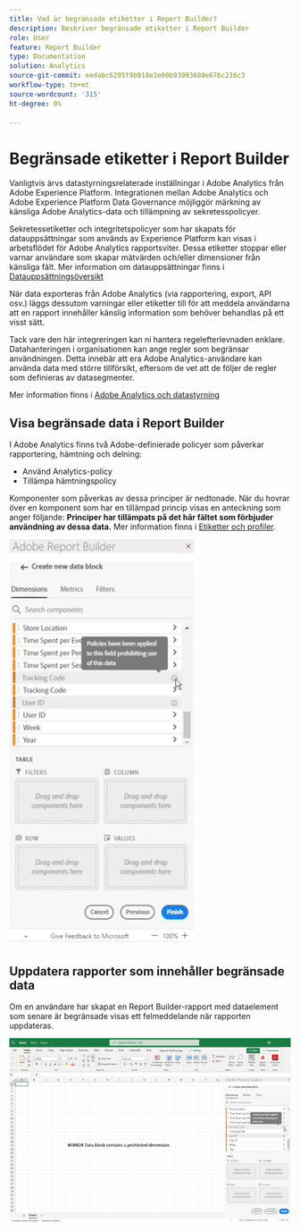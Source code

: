 ```yaml
---
title: Vad är begränsade etiketter i Report Builder?
description: Beskriver begränsade etiketter i Report Builder
role: User
feature: Report Builder
type: Documentation
solution: Analytics
source-git-commit: eedabc6295f9b918e1e00b93993680e676c216c3
workflow-type: tm+mt
source-wordcount: '315'
ht-degree: 0%

---
```


# Begränsade etiketter i Report Builder

Vanligtvis ärvs datastyrningsrelaterade inställningar i Adobe Analytics från Adobe Experience Platform. Integrationen mellan Adobe Analytics och Adobe Experience Platform Data Governance möjliggör märkning av känsliga Adobe Analytics-data och tillämpning av sekretesspolicyer.

Sekretessetiketter och integritetspolicyer som har skapats för datauppsättningar som används av Experience Platform kan visas i arbetsflödet för Adobe Analytics rapportsviter. Dessa etiketter stoppar eller varnar användare som skapar mätvärden och/eller dimensioner från känsliga fält. Mer information om datauppsättningar finns i [Datauppsättningsöversikt](https://experienceleague.adobe.com/docs/experience-platform/catalog/datasets/overview.html)

När data exporteras från Adobe Analytics (via rapportering, export, API osv.) läggs dessutom varningar eller etiketter till för att meddela användarna att en rapport innehåller känslig information som behöver behandlas på ett visst sätt.

Tack vare den här integreringen kan ni hantera regelefterlevnaden enklare. Datahanteringen i organisationen kan ange regler som begränsar användningen. Detta innebär att era Adobe Analytics-användare kan använda data med större tillförsikt, eftersom de vet att de följer de regler som definieras av datasegmenter.

Mer information finns i [Adobe Analytics och datastyrning](https://experienceleague.adobe.com/docs/analytics-platform/using/cja-privacy/privacy-overview.html)

## Visa begränsade data i Report Builder

I Adobe Analytics finns två Adobe-definierade policyer som påverkar rapportering, hämtning och delning:

* Använd Analytics-policy
* Tillämpa hämtningspolicy

Komponenter som påverkas av dessa principer är nedtonade. När du hovrar över en komponent som har en tillämpad princip visas en anteckning som anger följande: **Principer har tillämpats på det här fältet som förbjuder användning av dessa data.** Mer information finns i [Etiketter och profiler](https://experienceleague.adobe.com/docs/analytics-platform/using/cja-dataviews/data-governance.html).

![Principanteckningen anger att data inte får användas.](assets/rb-restricted-label.png)

## Uppdatera rapporter som innehåller begränsade data

Om en användare har skapat en Report Builder-rapport med dataelement som senare är begränsade visas ett felmeddelande när rapporten uppdateras.

![Felmeddelandet som visas efter att dataelement senare har begränsats.](assets/error-restricted-data.png)
